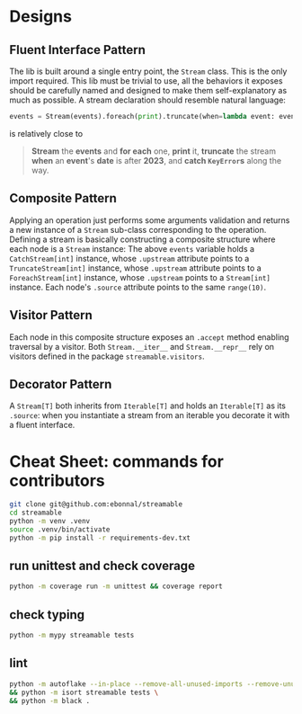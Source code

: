 # Designs

## Fluent Interface Pattern
The lib is built around a single entry point, the `Stream` class. This is the only import required. This lib must be trivial to use, all the behaviors it exposes should be carefully named and designed to make them self-explanatory as much as possible. A stream declaration should resemble natural language:
```python
events = Stream(events).foreach(print).truncate(when=lambda event: event["year"] > "2023").catch(KeyError)
```
is relatively close to
> **Stream** the **events** and **for each** one, **print** it, **truncate** the stream **when** an **event**'s **date** is after **2023**, and **catch `KeyError`s** along the way.

## Composite Pattern
Applying an operation just performs some arguments validation and returns a new instance of a `Stream` sub-class corresponding to the operation. Defining a stream is basically constructing a composite structure where each node is a `Stream` instance: The above `events` variable holds a `CatchStream[int]` instance, whose `.upstream` attribute points to a `TruncateStream[int]` instance, whose `.upstream` attribute points to a `ForeachStream[int]` instance, whose `.upstream` points to a `Stream[int]` instance. Each node's `.source` attribute points to the same `range(10)`.

## Visitor Pattern
Each node in this composite structure exposes an `.accept` method enabling traversal by a visitor. Both `Stream.__iter__` and `Stream.__repr__` rely on visitors defined in the package `streamable.visitors`.

## Decorator Pattern
A `Stream[T]` both inherits from `Iterable[T]` and holds an `Iterable[T]` as its `.source`: when you instantiate a stream from an iterable you decorate it with a fluent interface.

# Cheat Sheet: commands for contributors

```bash
git clone git@github.com:ebonnal/streamable
cd streamable
python -m venv .venv
source .venv/bin/activate
python -m pip install -r requirements-dev.txt
```

## run unittest and check coverage
```bash
python -m coverage run -m unittest && coverage report
```

## check typing
```bash
python -m mypy streamable tests
```

## lint
```bash
python -m autoflake --in-place --remove-all-unused-imports --remove-unused-variables --ignore-init-module -r streamable tests \
&& python -m isort streamable tests \
&& python -m black .
```
